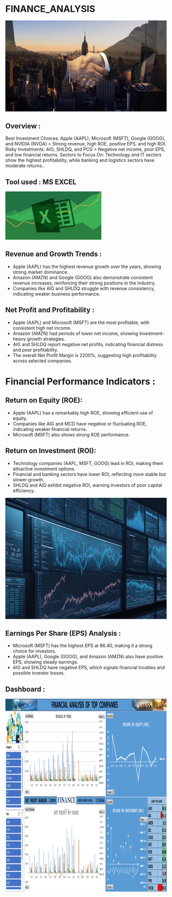 # FINANCE_ANALYSIS
![FINANCE (4)](handshake-4011419_1280.jpg)

## Overview : 
Best Investment Choices: Apple (AAPL), Microsoft (MSFT), Google (GOOG), and NVIDIA (NVDA) > Strong revenue, high ROE, positive EPS, and high ROI.
Risky Investments: AIG, SHLDQ, and PCG > Negative net income, poor EPS, and low financial returns.
Sectors to Focus On: Technology and IT sectors show the highest profitability, while banking and logistics sectors have moderate returns..

## Tool used : MS EXCEL
<img src="./eXCEL.jpg" width="300" height="150"/>&nbsp;

## Revenue and Growth Trends :
- Apple (AAPL) has the highest revenue growth over the years, showing strong market dominance.
- Amazon (AMZN) and Google (GOOG) also demonstrate consistent revenue increases, reinforcing their strong positions in the industry.
- Companies like AIG and SHLDQ struggle with revenue consistency, indicating weaker business performance.

## Net Profit and Profitability :
- Apple (AAPL) and Microsoft (MSFT) are the most profitable, with consistent high net income.
- Amazon (AMZN) had periods of lower net income, showing investment-heavy growth strategies.
- AIG and SHLDQ report negative net profits, indicating financial distress and poor profitability.
- The overall Net Profit Margin is 2200%, suggesting high profitability across selected companies.

# Financial Performance Indicators :

## Return on Equity (ROE):
- Apple (AAPL) has a remarkably high ROE, showing efficient use of equity.
- Companies like AIG and MCD have negative or fluctuating ROE, indicating weaker financial returns.
- Microsoft (MSFT) also shows strong ROE performance.

## Return on Investment (ROI):
- Technology companies (AAPL, MSFT, GOOG) lead in ROI, making them attractive investment options.
- Financial and banking sectors have lower ROI, reflecting more stable but slower growth.
- SHLDQ and AIG exhibit negative ROI, warning investors of poor capital efficiency.

![image](ai-generated-8116143_1280.webp)


## Earnings Per Share (EPS) Analysis :
- Microsoft (MSFT) has the highest EPS at 86.40, making it a strong choice for investors.
- Apple (AAPL), Google (GOOG), and Amazon (AMZN) also have positive EPS, showing steady earnings.
- AIG and SHLDQ have negative EPS, which signals financial troubles and possible investor losses.

## Dashboard :
<img src="./DASHBOARD.png" width="3000" height="600"/>&nbsp;


